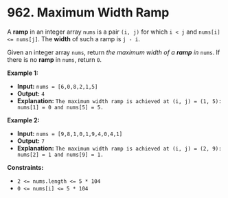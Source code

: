 # 962. Maximum Width Ramp

A **ramp** in an integer array `nums` is a pair `(i, j)` for which `i < j` and `nums[i] <= nums[j]`. The **width** of such a ramp is `j - i`.

Given an integer array `nums`, return _the maximum width of a **ramp** in_ `nums`. If there is no **ramp** in `nums`, return `0`.

**Example 1:**

* **Input:** `nums = [6,0,8,2,1,5]`
* **Output:** `4`
* **Explanation:** `The maximum width ramp is achieved at (i, j) = (1, 5): nums[1] = 0 and nums[5] = 5.`

**Example 2:**

* **Input:** `nums = [9,8,1,0,1,9,4,0,4,1]`
* **Output:** `7`
* **Explanation:** `The maximum width ramp is achieved at (i, j) = (2, 9): nums[2] = 1 and nums[9] = 1.`

**Constraints:**

*   `2 <= nums.length <= 5 * 104`
*   `0 <= nums[i] <= 5 * 104`
